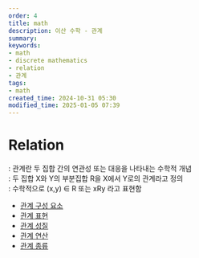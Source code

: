 ```yaml
---
order: 4
title: math
description: 이산 수학 - 관계
summary:
keywords:
- math
- discrete mathematics
- relation
- 관계
tags:
- math
created_time: 2024-10-31 05:30
modified_time: 2025-01-05 07:39
---
```


# Relation
: 관계란 두 집합 간의 연관성 또는 대응을 나타내는 수학적 개념  
: 두 집합 X와 Y의 부분집합 R을 X에서 Y로의 관계라고 정의  
: 수학적으로 (x,y) ∈ R 또는 xRy 라고 표현함  

- [관계 구성 요소](#relation-components)
- [관계 표현](#relation-representation)
- [관계 성질](#relation-properties)
- [관계 연산](#relation-operations)
- [관계 종류](#relation-types)